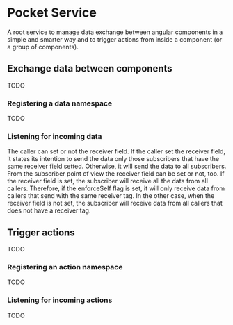 # Pocket Service

A root service to manage data exchange between angular components in a simple and smarter way and to trigger actions from inside a component (or a group of components).

## Exchange data between components

TODO

### Registering a data namespace

TODO

### Listening for incoming data

The caller can set or not the receiver field. If the caller set the receiver field, it states its intention to send the data only those subscribers that have the same receiver field setted.
Otherwise, it will send the data to all subscribers.
From the subscriber point of view the receiver field can be set or not, too.
If the receiver field is set, the subscriber will receive all the data from all callers. Therefore, if the enforceSelf flag is set, it will only receive data from callers that send with the same receiver tag. In the other case, when the receiver field is not set, the subscriber will receive data from all callers that does not have a receiver tag.

## Trigger actions

TODO

### Registering an action namespace

TODO

### Listening for incoming actions

TODO
